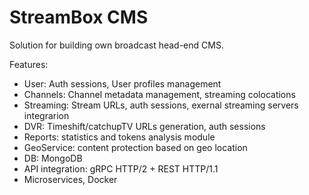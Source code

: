 # StreamBox CMS

Solution for building own broadcast head-end CMS.

Features:
- User: Auth sessions, User profiles management
- Channels: Channel metadata management, streaming colocations
- Streaming: Stream URLs, auth sessions, exernal streaming servers integrarion
- DVR: Timeshift/catchupTV URLs generation, auth sessions
- Reports: statistics and tokens analysis module
- GeoService: content protection based on geo location
- DB: MongoDB
- API integration: gRPC HTTP/2 + REST HTTP/1.1
- Microservices, Docker
